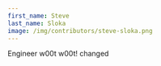 ```yaml
---
first_name: Steve
last_name: Sloka
image: /img/contributors/steve-sloka.png
---
```

Engineer w00t w00t! changed